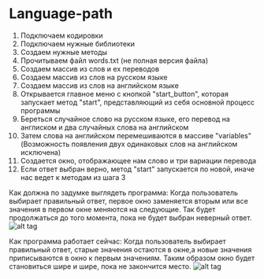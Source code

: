 # Language-path

1) Подключаем кодировки
2) Подключаем нужные библиотеки
3) Создаем нужные методы
4) Прочитываем файл words.txt (не полная версия файла)
5) Создаем массив из слов и ех переводов
6) Создаем массив из слов на русском языке
5) Создаем массив из слов на английском языке
6) Открывается главное меню с кнопкой "start_button", которая запускает метод "start", представляющий из себя основной процесс программы
7) Береться случайное слово на русском языке, его перевод на англиском и два случайных слова на английском
8) Затем слова на английском перемешиваются в массиве "variables" (Возможность появления двух одинаковых слов на английском исключена)
9) Создается окно, отображающее нам слово и три вариации перевода
10) Если ответ выбран верно, метод "start" запускается по новой, иначе нас ведет к методам из шага 3 



Как должна по задумке выглядеть программа:
  Когда пользователь выбирает правильный ответ, первое окно заменяется вторым или все значения в первом окне меняются на следующие. Так     будет продолжаться до того момента, пока не будет выбран неверный ответ.
  ![alt tag](https://raw.github.com/Yellowbang368/Language-path/master/Correctly.png) 

Как программа работает сейчас:
  Когда пользователь выбирает правильный ответ, старые значения остаются в окне,а новые значения приписываются в окно к первым значениям. 
  Таким образом окно будет становиться шире и шире, пока не закончится место.
  ![alt tag](https://raw.github.com/Yellowbang368/Language-path/master/False.png) 
